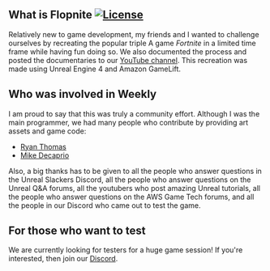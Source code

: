 ## What is Flopnite [![License](https://img.shields.io/badge/license-MIT-green.svg)](https://github.com/BEASTSM96/flopnite/blob/v2/LICENSE)
Relatively new to game development, my friends and I wanted to challenge ourselves by recreating the popular triple A game *Fortnite* in a limited time frame while having fun doing so. We also documented the process and posted the documentaries to our [YouTube channel](https://www.youtube.com/watch?v=UCyIgPcXKLQ). This recreation was made using Unreal Engine 4 and Amazon GameLift.

## Who was involved in Weekly
I am proud to say that this was truly a community effort. Although I was the main programmer, we had many people who contribute by providing art assets and game code:
* [Ryan Thomas](https://github.com/rthomas24)
* [Mike Decaprio](https://www.instagram.com/mikedecaprio1/)

Also, a big thanks has to be given to all the people who answer questions in the Unreal Slackers Discord, all the people who answer questions on the Unreal Q&A forums, all the youtubers who post amazing Unreal tutorials, all the people who answer questions on the AWS Game Tech forums, and all the people in our Discord who came out to test the game.

## For those who want to test
We are currently looking for testers for a huge game session! If you're interested, then join our [Discord](https://discord.gg/2xbR5qT).
